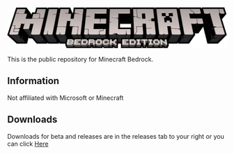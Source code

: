 ![logo](logo.png)

This is the public repository for Minecraft Bedrock.
## Information
Not affiliated with Microsoft or Minecraft
## Downloads
Downloads for beta and releases are in the releases tab to your right or you can click [Here](https://github.com/PixelatedCheese1/MinecraftBedrock/releases/)
